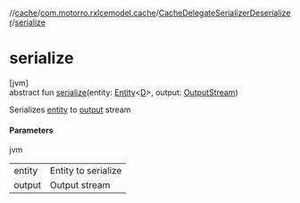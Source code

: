 //[cache](../../../index.md)/[com.motorro.rxlcemodel.cache](../index.md)/[CacheDelegateSerializerDeserializer](index.md)/[serialize](serialize.md)

# serialize

[jvm]\
abstract fun [serialize](serialize.md)(entity: [Entity](../../../../cache/cache/com.motorro.rxlcemodel.cache.entity/-entity/index.md)&lt;[D](index.md)&gt;, output: [OutputStream](https://docs.oracle.com/javase/8/docs/api/java/io/OutputStream.html))

Serializes [entity](serialize.md) to [output](serialize.md) stream

#### Parameters

jvm

| | |
|---|---|
| entity | Entity to serialize |
| output | Output stream |
